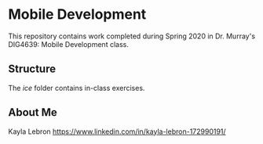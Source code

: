# Mobile Development
This repository contains work completed during Spring 2020 in Dr. Murray's DIG4639: Mobile Development class.

## Structure
The *ice* folder contains in-class exercises. 

## About Me
Kayla Lebron https://www.linkedin.com/in/kayla-lebron-172990191/

